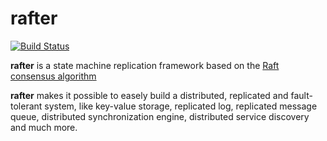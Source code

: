 # rafter
[![Build Status](https://travis-ci.org/ZhukovAlexander/rafter.svg?branch=develop)](https://travis-ci.org/ZhukovAlexander/rafter)

**rafter** is a state machine replication framework based on the [Raft consensus algorithm](https://raft.github.io/)

**rafter** makes it possible to easely build a distributed, replicated and fault-tolerant system, like key-value storage, replicated log, replicated message queue, distributed synchronization engine, distributed service discovery and much more.
